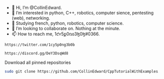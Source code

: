 - 👋 Hi, I’m @CollinEdward.
- 👀 I’m interested in python, C++, robotics, computer sience, pentesting (web), networking.
- 🌱 Studying french, python, robotics, computer science.
- 💞️ I’m looking to collaborate on. Nothing at the minute.
- 📫 How to reach me, 1ƈʏ5ք0ռɢ3ɮ0ɮ#0366.


```
https://twitter.com/1cy5p0ng3b0b
```
```
https://discord.gg/DeY3DsqWd8

```

Download all pinned repositories

```bash
sudo git clone https://github.com/CollinEdward/CppTutorialWithExamples.git; git clone https://github.com/CollinEdward/CountToNumber.py.git; git clone https://github.com/CollinEdward/GettingUserInputCpp.git; https://github.com/CollinEdward/PythonTutorial-Easy-to-Hard.git; git clone https://github.com/CollinEdward/DiceRollGameTemplate.git; git clone https://github.com/CollinEdward/Face_HandPasswordUnlocker.git; mkdir CollinEdwardRepos; cd CollinEdwardRepos; mv CppTutorialWithExamples CppTutorialWithExamples; mv CountToNumber CountToNumber; mv GettingUserInputCpp GettingUserInputCp; mv PythonTutorial-Easy-to-Hard PythonTutorial-Easy-to-Hard; mv DiceRollGameTemplate DiceRollGameTemplate; mv Face_HandPasswordUnlocker Face_HandPasswordUnlocker;echo Thanks for downloading my repositories.
```


<!---
CollinEdward/CollinEdward is a ✨ special ✨ repository because its `README.md` (this file) appears on your GitHub profile.
You can click the Preview link to take a look at your changes.
--->
